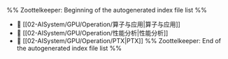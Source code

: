 %% Zoottelkeeper: Beginning of the autogenerated index file list  %%
- 📄 [[02-AISystem/GPU/Operation/算子与应用|算子与应用]]
- 📄 [[02-AISystem/GPU/Operation/性能分析|性能分析]]
- 📄 [[02-AISystem/GPU/Operation/PTX|PTX]]
%% Zoottelkeeper: End of the autogenerated index file list  %%
